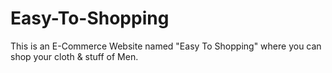 # Easy-To-Shopping
This is an E-Commerce Website named "Easy To Shopping" where you can shop your cloth &amp; stuff of Men.
